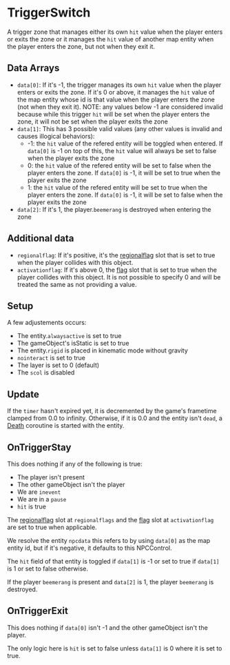 # TriggerSwitch
A trigger zone that manages either its own `hit` value when the player enters or exits the zone or it manages the `hit` value of another map entity when the player enters the zone, but not when they exit it.

## Data Arrays
- `data[0]`: If it's -1, the trigger manages its own `hit` value when the player enters or exits the zone. If it's 0 or above, it manages the `hit` value of the map entity whose id is that value when the player enters the zone (not when they exit it). NOTE: any values below -1 are considered invalid because while this trigger `hit` will be set when the player enters the zone, it will not be set when the player exits the zone
- `data[1]`: This has 3 possible valid values (any other values is invalid and causes illogical behaviors):
  - -1: the `hit` value of the refered entity will be toggled when entered. If `data[0]` is -1 on top of this, the `hit` value will always be set to false when the player exits the zone
  - 0: the `hit` value of the refered entity will be set to false when the player enters the zone. If `data[0]` is -1, it will be set to true when the player exits the zone
  - 1: the `hit` value of the refered entity will be set to true when the player enters the zone. If `data[0]` is -1, it will be set to false when the player exits the zone
- `data[2]`: If it's 1, the player.`beemerang` is destroyed when entering the zone

## Additional data
- `regionalflag`: If it's positive, it's the [regionalflag](../../../Flags%20arrays/Regionalflags.md) slot that is set to true when the player collides with this object.
- `activationflag`: If it's above 0, the [flag](../../../Flags%20arrays/flags.md) slot that is set to true when the player collides with this object. It is not possible to specify 0 and will be treated the same as not providing a value.

## Setup
A few adjustements occurs:
- The entity.`alwaysactive` is set to true
- The gameObject's isStatic is set to true
- The entity.`rigid` is placed in kinematic mode without gravity
- `nointeract` is set to true
- The layer is set to 0 (default)
- The `scol` is disabled

## Update
If the `timer` hasn't expired yet, it is decremented by the game's frametime clamped from 0.0 to infinity. Otherwise, if it is 0.0 and the entity isn't `dead`, a [Death](../../EntityControl/Notable%20methods/Death.md) coroutine is started with the entity.

## OnTriggerStay
This does nothing if any of the following is true:
- The player isn't present
- The other gameObject isn't the player
- We are `inevent`
- We are in a `pause`
- `hit` is true 

The [regionalflag](../../../Flags%20arrays/Regionalflags.md) slot at `regionalflags` and the [flag](../../../Flags%20arrays/flags.md) slot at `activationflag` are set to true when applicable.

We resolve the entity `npcdata` this refers to by using `data[0]` as the map entity id, but if it's negative, it defaults to this NPCControl.

The `hit` field of that entity is toggled if `data[1]` is -1 or set to true if `data[1]` is 1 or set to false otherwise.

If the player `beemerang` is present and `data[2]` is 1, the player `beemerang` is destroyed.

## OnTriggerExit
This does nothing if `data[0]` isn't -1 and the other gameObject isn't the player.

The only logic here is `hit` is set to false unless `data[1]` is 0 where it is set to true.